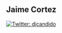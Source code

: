 <h2> Jaime Cortez</h2>

[![Twitter: djcandido](https://img.shields.io/twitter/follow/djcandido?style=social)](https://twitter.com/djcandido)
